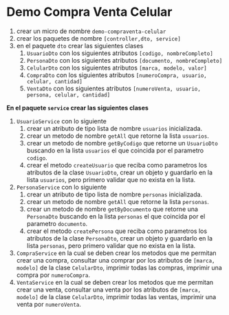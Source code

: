 # Demo Compra Venta Celular
1. crear un micro de nombre `demo-compraventa-celular`
2. crear los paquetes de nombre `[controller,dto, service]`
3. en el paquete `dto` crear las siguientes clases
    1. `UsuarioDto` con los siguientes atributos `[codigo, nombreCompleto]`
    2. `PersonaDto` con los siguientes atributos `[documento, nombreCompleto]`
    3. `CelularDto` con los siguientes atributos `[marca, modelo, valor]`
    4. `CompraDto` con los siguientes atributos `[numeroCompra, usuario, celular, cantidad]`
    5. `VentaDto` con los siguientes atributos `[numeroVenta, usuario, persona, celular, cantidad]`

**En el paquete `service` crear las siguientes clases**

1. `UsuarioService` con lo siguiente
    1. crear un atributo de tipo lista de nombre `usuarios` inicializada.
    2. crear un metodo de nombre `getAll` que retorne la lista `usuarios`.
    3. crear un metodo de nombre `getByCodigo` que retorne un `UsuarioDto` buscando en la lista `usuarios` el que coincida por el parametro `codigo`.
    4. crear el metodo `createUsuario` que reciba como parametros los atributos de la clase `UsuarioDto`, crear un objeto y guardarlo en la lista `usuarios`, pero primero validar que no exista en la lista.
2. `PersonaService` con lo siguiente
    1. crear un atributo de tipo lista de nombre `personas` inicializada.
    2. crear un metodo de nombre `getAll` que retorne la lista `personas`.
    3. crear un metodo de nombre `getByDocumento` que retorne una `PersonaDto` buscando en la lista `personas` el que coincida por el parametro `documento`.
    4. crear el metodo `createPersona` que reciba como parametros los atributos de la clase `PersonaDto`, crear un objeto y guardarlo en la lista `personas`, pero primero validar que no exista en la lista.
3. `CompraService` en la cual se deben crear los metodos que me permitan crear una compra, consultar una comprar por los atributos de `[marca, modelo]` de la clase `CelularDto`, imprimir todas las compras, imprimir una compra por `numeroCompra`.
4. `VentaService` en la cual se deben crear los metodos que me permitan crear una venta, consultar una venta por los atributos de `[marca, modelo]` de la clase `CelularDto`, imprimir todas las ventas, imprimir una venta por `numeroVenta`.
